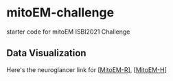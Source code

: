 # mitoEM-challenge
starter code for mitoEM ISBI2021 Challenge

## Data Visualization
Here's the neuroglancer link for [[MitoEM-R](https://neuroglancer-demo.appspot.com/#!%7B%22dimensions%22:%7B%22x%22:%5B8e-9%2C%22m%22%5D%2C%22y%22:%5B8e-9%2C%22m%22%5D%2C%22z%22:%5B3e-8%2C%22m%22%5D%7D%2C%22position%22:%5B1979.8197021484375%2C1443.3648681640625%2C0.5%5D%2C%22crossSectionScale%22:4.450634482642984%2C%22projectionScale%22:4096%2C%22layers%22:%5B%7B%22type%22:%22image%22%2C%22source%22:%22precomputed://https://rhoana.rc.fas.harvard.edu/ng/MitoEM-R%22%2C%22tab%22:%22source%22%2C%22name%22:%22MitoEM-R%22%7D%5D%2C%22selectedLayer%22:%7B%22layer%22:%22MitoEM-R%22%2C%22visible%22:true%7D%2C%22layout%22:%22xy%22%2C%22partialViewport%22:%5B0%2C0%2C1%2C1%5D%7D)], [[MitoEM-H](https://neuroglancer-demo.appspot.com/#!%7B%22dimensions%22:%7B%22x%22:%5B8e-9%2C%22m%22%5D%2C%22y%22:%5B8e-9%2C%22m%22%5D%2C%22z%22:%5B3e-8%2C%22m%22%5D%7D%2C%22position%22:%5B2048.5%2C2048.5%2C500.5%5D%2C%22crossSectionScale%22:1%2C%22projectionScale%22:4096%2C%22layers%22:%5B%7B%22type%22:%22image%22%2C%22source%22:%22precomputed://https://rhoana.rc.fas.harvard.edu/ng/MitoEM-H%22%2C%22tab%22:%22source%22%2C%22name%22:%22MitoEM-H%22%7D%5D%2C%22selectedLayer%22:%7B%22layer%22:%22MitoEM-H%22%2C%22visible%22:true%7D%2C%22layout%22:%22xy%22%2C%22partialViewport%22:%5B0%2C0%2C1%2C1%5D%7D)]
